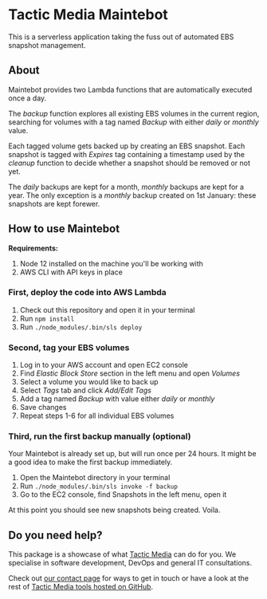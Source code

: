 # Tactic Media Maintebot

This is a serverless application taking the fuss out of automated EBS snapshot management.

## About

Maintebot provides two Lambda functions that are automatically executed once a day.

The *backup* function explores all existing EBS volumes in the current region, searching for volumes with a tag named *Backup* with either *daily* or *monthly* value.

Each tagged volume gets backed up by creating an EBS snapshot. Each snapshot is tagged with *Expires* tag containing a timestamp used by the *cleanup* function to decide
whether a snapshot should be removed or not yet. 

The *daily* backups are kept for a month, *monthly* backups are kept for a year. The only exception is a *monthly* backup created on 1st January: these snapshots are kept forewer.

## How to use Maintebot

**Requirements:**

1. Node 12 installed on the machine you'll be working with
2. AWS CLI with API keys in place

### First, deploy the code into AWS Lambda

1. Check out this repository and open it in your terminal
2. Run `npm install`
3. Run `./node_modules/.bin/sls deploy`

### Second, tag your EBS volumes

1. Log in to your AWS account and open EC2 console
2. Find *Elastic Block Store* section in the left menu and open *Volumes*
3. Select a volume you would like to back up
4. Select *Tags* tab and click *Add/Edit Tags*
5. Add a tag named *Backup* with value either *daily* or *monthly*
6. Save changes
7. Repeat steps 1-6 for all individual EBS volumes

### Third, run the first backup manually (optional)

Your Maintebot is already set up, but will run once per 24 hours. It might be a good idea to make the first backup immediately. 

1. Open the Maintebot directory in your terminal
2. Run `./node_modules/.bin/sls invoke -f backup`
3. Go to the EC2 console, find Snapshots in the left menu, open it

At this point you should see new snapshots being created. Voila.

## Do you need help?

This package is a showcase of what [Tactic Media](https://tacticmedia.com.au) can do for you. We specialise in software development, DevOps and general IT consultations. 

Check out [our contact page](https://tacticmedia.com.au/contact.html) for ways to get in touch or have a look at the rest of [Tactic Media tools hosted on GitHub](https://github.com/tacticmedia).